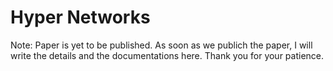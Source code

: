 # Hyper Networks


Note: Paper is yet to be published. As soon as we publich the paper, I will write the details and the documentations here. Thank you for your patience. 
